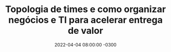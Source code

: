 ---
layout: post 
title:  "Topologia de times e como organizar negócios e TI para acelerar entrega de valor"
date:   2022-04-04 08:00:00 -0300
published: true
tag: "Edição #4 - 04.04.2022"
headline: "Team Topologies: Organizing Business and Technology Teams for Fast Flow (English Edition)"
highlight_title: "Topologia de times e como organizar negócios e TI para acelerar entrega de valor"
highlight_url: "https://www.amazon.com.br/Team-Topologies-Organizing-Business-Technology-ebook/dp/B09JWT9S4D/ref=tmm_kin_swatch_0?_encoding=UTF8&qid=1648999632&sr=8-1"
highlight_autor: "Matthew Skelton e Manuel Pais"
comentario: |-
    "Diferente dos posts tradicionais sobre artigos relacionados a SRE e DevOps, essa é mais uma recomendação do que apenas um comentário. O Livro Team Topologies: Organizing Business and Technology Teams for Fast Flow é leitura obrigatória para todos que querem ter sucesso em suas jornadas de transformação digital, e tem na integração entre as unidades de negócios e a organização de tecnologia um ponto vital para entrega de valor. A essência do livro é basicamente confirmar que a arquitetura dos sistemas de informação é um reflexo da estrutura organizacional das empresas (Conways Law), mas vai muitos passos além da simples identificação dos problemas com estruturas organizacionais com muitos silos e fluxos de comunicação ineficientes, e propõe uma nova topologia de times, cada grupo com objetivos e propósitos bem definidos, ressaltando um aspecto aparentemente óbvio mas que não é tradicionalmente abordado nos livros da área que é a identificação de fluxos de comunicação, reconhecendo inclusive que excesso de comunicação pode inclusive levar a perda de velocidade e qualidade de entrega. 
    
    Segundo o modelo recomendado no team topologies, os times são divididos em 4 grandes grupos. 1 grupo é responsável por habilitar tecnologia e ferramentas para um segundo grupo que é encarregado de, de posse dessas ferramentas, otimizar seus processos e entregar máximo de valor possível para os negócios. Ainda existe um terceiro grupo encarregado de orientar e criar mecanismos para que os grupos 1 e 2 tenham sucesso na adoção de novas ferramentas, processos, técnicas de desenvolvimento, e de entrega de TI e um quarto grupo encarregado de tratar excessões, nesse modelo descrito como sistemas complexos e que não se encaixam nos modelos de trabalho dos grupos 1, 2 ou 3.

    Parece muito simples e óbvio não? Apesar de que entender as sugestões o livro é relativamente simples e todas fazerem muito sentido, implementa-las não é trivial. Entretanto, a existência de uma topologia e uma prescrição de como estabelecer fluxos ótimos de comunicação entre esses times, e o reconhecimento que nem todos os sistemas das organizações podem ser tratados da mesma forma, é um passo muitíssimo importante na direção certa e algo que value muito a pena verificar!"
comentado_por: "Ricardo Coelho de Sousa"
comentado_por_linkedin: "http://www.linkedin.com/in/rcsousa1"
---